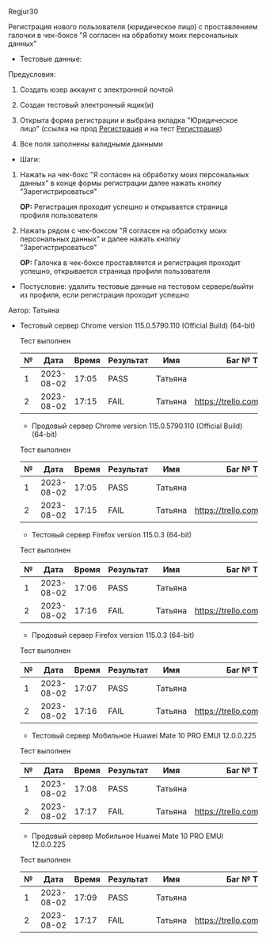 Regjur30

Регистрация нового пользователя (юридическое лицо) с проставлением галочки в чек-боксе "Я согласен на обработку моих персональных данных"

* Тестовые данные: 

Предусловия:

1. Создать юзер аккаунт с электронной почтой

2. Создан тестовый электронный ящик(и)

3. Открыта форма регистрации и выбрана вкладка "Юридическое лицо"
   (ссылка на прод [Регистрация](https://stroyrem-nn.ru/user/register) и на тест [Регистрация](https://test2.stroyrem-nn.ru/user/register))

4. Все поля заполнены валидными данными
* Шаги:
1. Нажать на чек-бокс "Я согласен на обработку моих персональных данных" в конце формы регистрации далее нажать кнопку "Зарегистрироваться"
   
   **ОР:** Регистрация проходит успешно и открывается страница профиля пользователя

2. Нажать рядом с чек-боксом "Я согласен на обработку моих персональных данных" и далее нажать кнопку "Зарегистрироваться"
   
   **ОР:** Галочка в чек-боксе проставляется и регистрация проходит успешно, открывается страница профиля пользователя
* Постусловие: удалить тестовые данные на тестовом сервере/выйти из профиля, если регистрация проходит успешно

Автор: Татьяна

* Тестовый сервер Chrome version 115.0.5790.110 (Official Build) (64-bit)
  
  Тест выполнен
  
  | №   | Дата       | Время | Результат | Имя     | Баг № Trello                  |
  | --- | ---------- | ----- | --------- | ------- | ----------------------------- |
  | 1   | 2023-08-02 | 17:05 | PASS      | Татьяна |                               |
  | 2   | 2023-08-02 | 17:15 | FAIL      | Татьяна | https://trello.com/c/qtVsNP5u |
  
  - Продовый сервер Chrome version 115.0.5790.110 (Official Build) (64-bit)
  
  Тест выполнен
  
  | №   | Дата       | Время | Результат | Имя     | Баг № Trello                  |
  | --- | ---------- | ----- | --------- | ------- | ----------------------------- |
  | 1   | 2023-08-02 | 17:05 | PASS      | Татьяна |                               |
  | 2   | 2023-08-02 | 17:15 | FAIL      | Татьяна | https://trello.com/c/qtVsNP5u |
  
  - Тестовый сервер Firefox version 115.0.3 (64-bit)
  
  Тест выполнен
  
  | №   | Дата       | Время | Результат | Имя     | Баг № Trello                  |
  | --- | ---------- | ----- | --------- | ------- | ----------------------------- |
  | 1   | 2023-08-02 | 17:06 | PASS      | Татьяна |                               |
  | 2   | 2023-08-02 | 17:16 | FAIL      | Татьяна | https://trello.com/c/qtVsNP5u |
  
  - Продовый сервер Firefox version 115.0.3 (64-bit)
  
  Тест выполнен
  
  | №   | Дата       | Время | Результат | Имя     | Баг № Trello                  |
  | --- | ---------- | ----- | --------- | ------- | ----------------------------- |
  | 1   | 2023-08-02 | 17:07 | PASS      | Татьяна |                               |
  | 2   | 2023-08-02 | 17:16 | FAIL      | Татьяна | https://trello.com/c/qtVsNP5u |
  
  - Тестовый сервер Мобильное Huawei Mate 10 PRO EMUI 12.0.0.225
  
  Тест выполнен
  
  | №   | Дата       | Время | Результат | Имя     | Баг № Trello                  |
  | --- | ---------- | ----- | --------- | ------- | ----------------------------- |
  | 1   | 2023-08-02 | 17:08 | PASS      | Татьяна |                               |
  | 2   | 2023-08-02 | 17:17 | FAIL      | Татьяна | https://trello.com/c/qtVsNP5u |
  
  - Продовый сервер Мобильное Huawei Mate 10 PRO EMUI 12.0.0.225
  
  Тест выполнен
  
  | №   | Дата       | Время | Результат | Имя     | Баг № Trello                  |
  | --- | ---------- | ----- | --------- | ------- | ----------------------------- |
  | 1   | 2023-08-02 | 17:09 | PASS      | Татьяна |                               |
  | 2   | 2023-08-02 | 17:17 | FAIL      | Татьяна | https://trello.com/c/qtVsNP5u |
